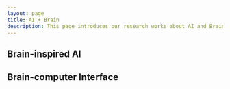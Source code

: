 ```yaml
---
layout: page
title: AI + Brain
description: This page introduces our research works about AI and Brain.
---
```


## Brain-inspired AI


## Brain-computer Interface


